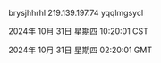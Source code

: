 brysjhhrhl 219.139.197.74 yqqlmgsycl

2024年 10月 31日 星期四 10:20:01 CST

2024年 10月 31日 星期四 02:20:01 GMT
